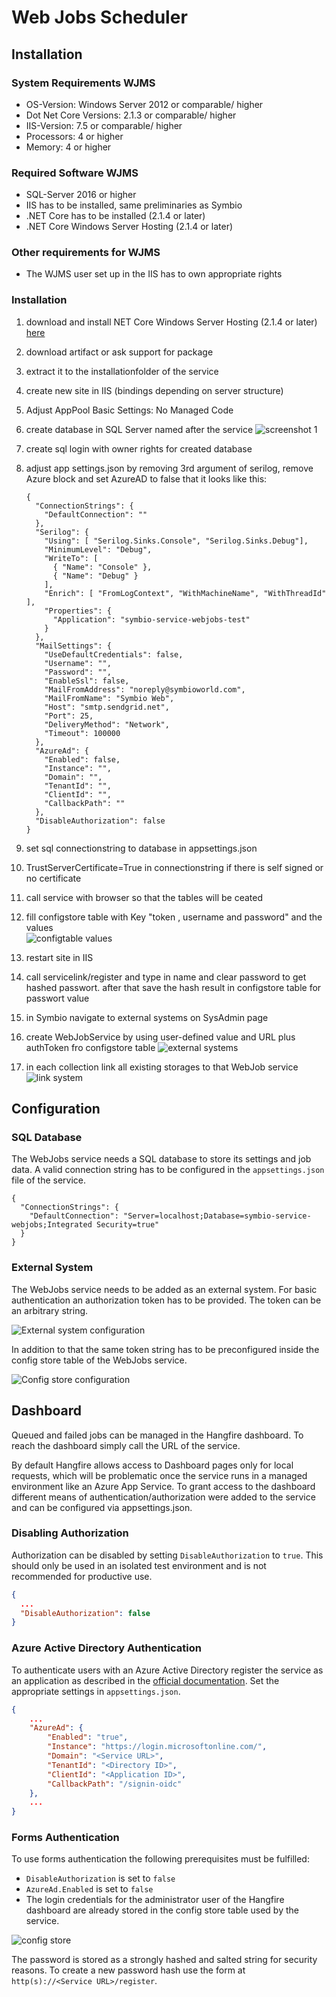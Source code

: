 # Web Jobs Scheduler

## Installation

### System Requirements WJMS
- OS-Version: Windows Server 2012 or comparable/ higher
- Dot Net Core Versions: 2.1.3 or comparable/ higher
- IIS-Version: 7.5 or comparable/ higher
- Processors: 4 or higher
- Memory: 4 or higher

### Required Software WJMS
- SQL-Server 2016 or higher
- IIS has to be installed, same preliminaries as Symbio
- .NET Core has to be installed (2.1.4 or later)
- .NET Core Windows Server Hosting (2.1.4 or later)

### Other requirements for WJMS
- The WJMS user set up in the IIS has to own appropriate rights

### Installation
1. download and install NET Core Windows Server Hosting (2.1.4 or later) [here](https://www.microsoft.com/net/download/dotnet-core/2.1)
1. download artifact or ask support for package
1. extract it to the installationfolder of the service
1. create new site in IIS (bindings depending on server structure)
1. Adjust AppPool Basic Settings: No Managed Code
1. create database in SQL Server named after the service ![screenshot 1](media/Database.png)
1. create sql login with owner rights for created database
1. adjust app settings.json by removing 3rd argument of serilog, remove Azure block and set AzureAD to false that it looks like this:

    ```
    {
      "ConnectionStrings": {
        "DefaultConnection": ""
      },
      "Serilog": {
        "Using": [ "Serilog.Sinks.Console", "Serilog.Sinks.Debug"],
        "MinimumLevel": "Debug",
        "WriteTo": [
          { "Name": "Console" },
          { "Name": "Debug" }
        ],
        "Enrich": [ "FromLogContext", "WithMachineName", "WithThreadId" ],
        "Properties": {
          "Application": "symbio-service-webjobs-test"
        }
      },
      "MailSettings": {
        "UseDefaultCredentials": false,
        "Username": "",
        "Password": "",
        "EnableSsl": false,
        "MailFromAddress": "noreply@symbioworld.com",
        "MailFromName": "Symbio Web",
        "Host": "smtp.sendgrid.net",
        "Port": 25,
        "DeliveryMethod": "Network",
        "Timeout": 100000
      },
      "AzureAd": {
        "Enabled": false,
        "Instance": "",
        "Domain": "",
        "TenantId": "",
        "ClientId": "",
        "CallbackPath": ""
      },
      "DisableAuthorization": false
    }
    ```

1. set sql connectionstring to database in appsettings.json
1. TrustServerCertificate=True in connectionstring if there is self signed or no certificate
1. call service with browser so that the tables will be ceated
1. fill configstore table with Key "token , username and password" and the values <br> ![configtable values](media/Values.png)
1. restart site in IIS
1. call servicelink/register and type in name and clear password to get hashed passwort. after that save the hash result in configstore table for passwort value
1. in Symbio navigate to external systems on SysAdmin page
1. create WebJobService by using user-defined value and URL plus authToken fro configstore table
![external systems](media/external-systems.png)
1. in each collection link all existing storages to that WebJob service<br>
![link system](media/storage-add.png)

## Configuration

### SQL Database
The WebJobs service needs a SQL database to store its settings and job data. A valid connection string has to be configured in the `appsettings.json` file of the service.

```
{
  "ConnectionStrings": {
    "DefaultConnection": "Server=localhost;Database=symbio-service-webjobs;Integrated Security=true"
  }
}
```

### External System

The WebJobs service needs to be added as an external system. For basic authentication an authorization token has to be provided. The token can be an arbitrary string.

![External system configuration](media/external-system.png)

In addition to that the same token string has to be preconfigured inside the config store table of the WebJobs service.

![Config store configuration](media/config-store.png)

## Dashboard

Queued and failed jobs can be managed in the Hangfire dashboard. To reach the dashboard simply call the URL of the service.

By default Hangfire allows access to Dashboard pages only for local requests, which will be problematic once the service runs in a managed environment like an Azure App Service. To grant access to the dashboard different means of authentication/authorization were added to the service and can be configured via appsettings.json.

### Disabling Authorization
Authorization can be disabled by setting ```DisableAuthorization``` to ```true```. This should only be used in an isolated test environment and is not recommended for productive use.

```json
{
  ...
  "DisableAuthorization": false
}
```

### Azure Active Directory Authentication
To authenticate users with an Azure Active Directory register the service as an application as described in the [official documentation](https://docs.microsoft.com/en-us/azure/active-directory/develop/quickstart-v1-add-azure-ad-app). Set the appropriate settings in ```appsettings.json```.

```json
{
    ...
    "AzureAd": {
        "Enabled": "true",
        "Instance": "https://login.microsoftonline.com/",
        "Domain": "<Service URL>",
        "TenantId": "<Directory ID>",
        "ClientId": "<Application ID>",
        "CallbackPath": "/signin-oidc"
    },
    ...
}
```

### Forms Authentication
To use forms authentication the following prerequisites must be fulfilled:
* ```DisableAuthorization``` is set to ```false```
* ```AzureAd.Enabled``` is set to ```false```
* The login credentials for the administrator user of the Hangfire dashboard are already stored in the config store table used by the service.

![config store](media/config-store.png)

The password is stored as a strongly hashed and salted string for security reasons. To create a new password hash use the form at ```http(s)://<Service URL>/register```.